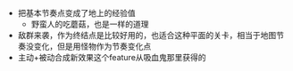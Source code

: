 - 把基本节奏点变成了地上的经验值
	- 野蛮人的吃蘑菇，也是一样的道理
- 敌群来袭，作为终结点是比较好用的，也适合这种平面的关卡，相当于地图节奏没变化，但是用怪物作为节奏变化点
- 主动+被动合成新效果这个feature从吸血鬼那里获得的
